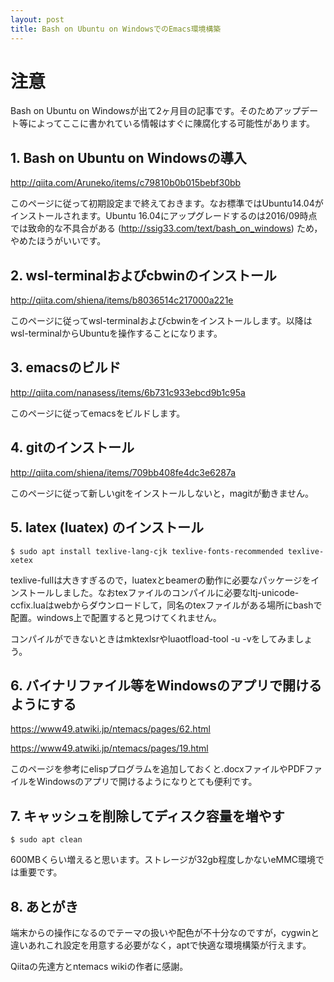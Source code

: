 ```yaml
---
layout: post
title: Bash on Ubuntu on WindowsでのEmacs環境構築
---
```


# 注意

Bash on Ubuntu on Windowsが出て2ヶ月目の記事です。そのためアップデート等によってここに書かれている情報はすぐに陳腐化する可能性があります。

## 1. Bash on Ubuntu on Windowsの導入

[<http://qiita.com/Aruneko/items/c79810b0b015bebf30bb>](http://qiita.com/Aruneko/items/c79810b0b015bebf30bb)

このページに従って初期設定まで終えておきます。なお標準ではUbuntu14.04がインストールされます。Ubuntu 16.04にアップグレードするのは2016/09時点では致命的な不具合がある ([<http://ssig33.com/text/bash_on_windows>](http://ssig33.com/text/bash_on_windows)) ため，やめたほうがいいです。

## 2. wsl-terminalおよびcbwinのインストール

[<http://qiita.com/shiena/items/b8036514c217000a221e>](http://qiita.com/shiena/items/b8036514c217000a221e)

このページに従ってwsl-terminalおよびcbwinをインストールします。以降はwsl-terminalからUbuntuを操作することになります。

## 3. emacsのビルド

[<http://qiita.com/nanasess/items/6b731c933ebcd9b1c95a>](http://qiita.com/nanasess/items/6b731c933ebcd9b1c95a)

このページに従ってemacsをビルドします。

## 4. gitのインストール

[<http://qiita.com/shiena/items/709bb408fe4dc3e6287a>](http://qiita.com/shiena/items/709bb408fe4dc3e6287a)

このページに従って新しいgitをインストールしないと，magitが動きません。

## 5. latex (luatex) のインストール

    $ sudo apt install texlive-lang-cjk texlive-fonts-recommended texlive-xetex

texlive-fullは大きすぎるので，luatexとbeamerの動作に必要なパッケージをインストールしました。なおtexファイルのコンパイルに必要なltj-unicode-ccfix.luaはwebからダウンロードして，同名のtexファイルがある場所にbashで配置。windows上で配置すると見つけてくれません。

コンパイルができないときはmktexlsrやluaotfload-tool -u -vをしてみましょう。

## 6. バイナリファイル等をWindowsのアプリで開けるようにする

[<https://www49.atwiki.jp/ntemacs/pages/62.html>](https://www49.atwiki.jp/ntemacs/pages/62.html)

[<https://www49.atwiki.jp/ntemacs/pages/19.html>](https://www49.atwiki.jp/ntemacs/pages/19.html)

このページを参考にelispプログラムを追加しておくと.docxファイルやPDFファイルをWindowsのアプリで開けるようになりとても便利です。

## 7. キャッシュを削除してディスク容量を増やす

    $ sudo apt clean

600MBくらい増えると思います。ストレージが32gb程度しかないeMMC環境では重要です。

## 8. あとがき

端末からの操作になるのでテーマの扱いや配色が不十分なのですが，cygwinと違いあれこれ設定を用意する必要がなく，aptで快適な環境構築が行えます。

Qiitaの先達方とntemacs wikiの作者に感謝。